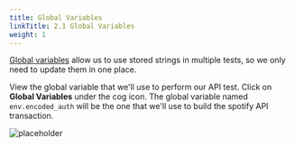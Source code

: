 ```yaml
---
title: Global Variables
linkTitle: 2.1 Global Variables
weight: 1
---
```


[Global variables](https://docs.splunk.com/observability/en/synthetics/test-config/global-variables.html) allow us to use stored strings in multiple tests, so we only need to update them in one place. 

View the global variable that we'll use to perform our API test. Click on **Global Variables** under the cog icon. The global variable named `env.encoded_auth` will be the one that we'll use to build the spotify API transaction.

![placeholder](../../images/global-variables.png)
